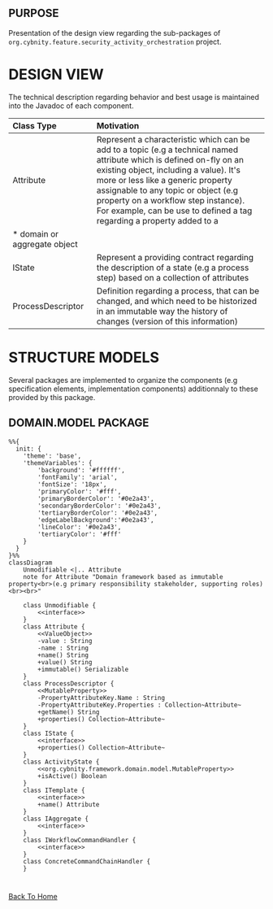 ## PURPOSE
Presentation of the design view regarding the sub-packages of `org.cybnity.feature.security_activity_orchestration` project.

# DESIGN VIEW
The technical description regarding behavior and best usage is maintained into the Javadoc of each component.

|Class Type|Motivation|
| :-- | :-- |
|Attribute|Represent a characteristic which can be add to a topic (e.g a technical named attribute which is defined on-fly on an existing object, including a value). It's more or less like a generic property assignable to any topic or object (e.g property on a workflow step instance).<br>For example, can be use to defined a tag regarding a property added to a
 * domain or aggregate object|
|IState|Represent a providing contract regarding the description of a state (e.g a process step) based on a collection of attributes|
|ProcessDescriptor|Definition regarding a process, that can be changed, and which need to be historized in an immutable way the history of changes (version of this information)|

# STRUCTURE MODELS
Several packages are implemented to organize the components (e.g specification elements, implementation components) additionnaly to these provided by this package.

## DOMAIN.MODEL PACKAGE

```mermaid
%%{
  init: {
    'theme': 'base',
    'themeVariables': {
        'background': '#ffffff',
        'fontFamily': 'arial',
        'fontSize': '18px',
        'primaryColor': '#fff',
        'primaryBorderColor': '#0e2a43',
        'secondaryBorderColor': '#0e2a43',
        'tertiaryBorderColor': '#0e2a43',
        'edgeLabelBackground':'#0e2a43',
        'lineColor': '#0e2a43',
        'tertiaryColor': '#fff'
    }
  }
}%%
classDiagram
	Unmodifiable <|.. Attribute
	note for Attribute "Domain framework based as immutable property<br>(e.g primary responsibility stakeholder, supporting roles)<br><br>"

	class Unmodifiable {
		<<interface>>
	}
	class Attribute {
		<<ValueObject>>
		-value : String
		-name : String
		+name() String
		+value() String
		+immutable() Serializable
	}
    class ProcessDescriptor {
		<<MutableProperty>>
		-PropertyAttributeKey.Name : String
		-PropertyAttributeKey.Properties : Collection~Attribute~
		+getName() String
		+properties() Collection~Attribute~
	}
	class IState {
		<<interface>>
		+properties() Collection~Attribute~
	}
	class ActivityState {
		<<org.cybnity.framework.domain.model.MutableProperty>>
		+isActive() Boolean
	}
	class ITemplate {
		<<interface>>
		+name() Attribute
	}
	class IAggregate {
		<<interface>>
	}
	class IWorkflowCommandHandler {
		<<interface>>
	}
	class ConcreteCommandChainHandler {
	}

```
#
[Back To Home](README.md)
